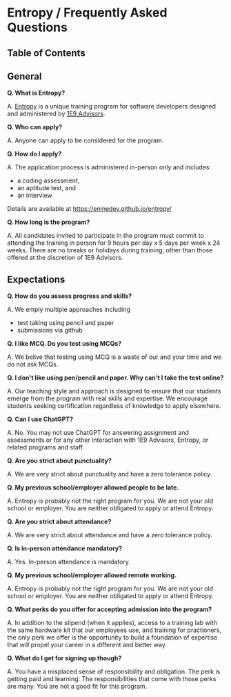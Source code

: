 # Entropy / Frequently Asked Questions

## Table of Contents

## General

**Q. What is Entropy?**

A. [Entropy](https://enine.dev/entropy/) is a unique training program for software developers designed and administered by [1E9 Advisors](https://enine.dev/).

**Q. Who can apply?**

A. Anyone can apply to be considered for the program. 

**Q. How do I apply?**

A. The application process is administered in-person only and includes:
- a coding assessment,
- an aptitude test, and
- an interview

Details are available at https://eninedev.github.io/entropy/

**Q. How long is the program?**

A. All candidates invited to participate in the program must commit to attending the training in person for 9 hours per day x 5 days per week x 24 weeks. There are no breaks or holidays during training, other than those offered at the discretion of 1E9 Advisors.

## Expectations

**Q. How do you assess progress and skills?**

A. We emply multiple approaches including 
- test taking using pencil and paper
- submissions via github

**Q. I like MCQ. Do you test using MCQs?**

A. We belive that testing using MCQ is a waste of our and your time and we do not ask MCQs.

**Q. I don't like using pen/pencil and paper. Why can't I take the test online?**

A. Our teaching style and approach is designed to ensure that our students emerge from the program with real skills and expertise. We encourage students seeking certification regardless of knowledge to apply elsewhere.

**Q. Can I use ChatGPT?**

A. No. You may not use ChatGPT for answering assignment and assessments or for any other interaction with 1E9 Advisors, Entropy, or related programs and staff.

**Q. Are you strict about punctuality?**

A. We are very strict about punctuality and have a zero tolerance policy.

**Q. My previous school/employer allowed people to be late.**

A. Entropy is probably not the right program for you. We are not your old school or employer. You are neither obligated to apply or attend Entropy.

**Q. Are you strict about attendance?**

A. We are very strict about attendance and have a zero tolerance policy.

**Q. Is in-person attendance mandatory?**

A. Yes. In-person attendance is mandatory.

**Q. My previous school/employer allowed remote working.**

A. Entropy is probably not the right program for you. We are not your old school or employer. You are neither obligated to apply or attend Entropy.

**Q. What perks do you offer for accepting admission into the program?**

A. In addition to the stipend (when it applies), access to a training lab with the same hardware kit that our employees use, and training for practioners, the only perk we offer is the opportunity to build a foundation of expertise that will propel your career in a different and better way.

**Q. What do I get for signing up though?**

A. You have a misplaced sense of responsibility and obligation. The perk is getting paid and learning. The responsibilities that come with those perks are many. You are not a good fit for this program.
